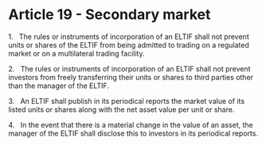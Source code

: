 # Article 19 - Secondary market


1.   The rules or instruments of incorporation of an ELTIF shall not prevent units or shares of the ELTIF from being admitted to trading on a regulated market or on a multilateral trading facility.

2.   The rules or instruments of incorporation of an ELTIF shall not prevent investors from freely transferring their units or shares to third parties other than the manager of the ELTIF.

3.   An ELTIF shall publish in its periodical reports the market value of its listed units or shares along with the net asset value per unit or share.

4.   In the event that there is a material change in the value of an asset, the manager of the ELTIF shall disclose this to investors in its periodical reports.
